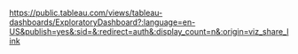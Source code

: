 https://public.tableau.com/views/tableau-dashboards/ExploratoryDashboard?:language=en-US&publish=yes&:sid=&:redirect=auth&:display_count=n&:origin=viz_share_link